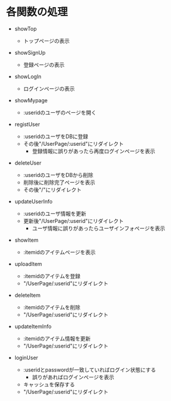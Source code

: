 # 各関数の処理

- showTop
    - トップページの表示

- showSignUp
    - 登録ページの表示

- showLogIn
    - ログインページの表示

- showMypage
    - :useridのユーザのページを開く

- registUser
    - :useridのユーザをDBに登録
    - その後"/UserPage/:userid"にリダイレクト
        - 登録情報に誤りがあったら再度ログインページを表示

- deleteUser
    - :useridのユーザをDBから削除
    - 削除後に削除完了ページを表示
    - その後"/"にリダイレクト

- updateUserInfo
    - :useridのユーザ情報を更新
    - 更新後"/UserPage/:userid"にリダイレクト
        - ユーザ情報に誤りがあったらユーザインフォページを表示

- showItem
    - :itemidのアイテムページを表示

- uploadItem
    - :itemidのアイテムを登録
    - "/UserPage/:userid"にリダイレクト

- deleteItem
    - :itemidのアイテムを削除
    - "/UserPage/:userid"にリダイレクト

- updateItemInfo
    - :itemidのアイテム情報を更新
    - "/UserPage/:userid"にリダイレクト

- loginUser
    - :useridとpasswordが一致していればログイン状態にする
        - 誤りがあればログインページを表示
    - キャッシュを保存する
    - "/UserPage/:userid"にリダイレクト